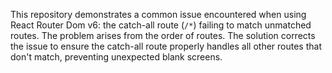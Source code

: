 This repository demonstrates a common issue encountered when using React Router Dom v6: the catch-all route (`/*`) failing to match unmatched routes.  The problem arises from the order of routes.  The solution corrects the issue to ensure the catch-all route properly handles all other routes that don't match, preventing unexpected blank screens.